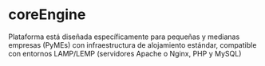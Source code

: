 # coreEngine
Plataforma está diseñada específicamente para pequeñas y medianas empresas (PyMEs) con infraestructura de alojamiento estándar, compatible con entornos LAMP/LEMP (servidores Apache o Nginx, PHP y MySQL)
